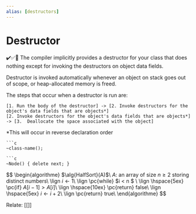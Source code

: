 ```yaml
---
alias: [destructors]
---
```

# Destructor
✔️✅📗
The compiler implicitly provides a destructor for your class that does nothing except for invoking the destructors on object data fields.

Destructor is invoked automatically whenever an object on stack goes out of scope, or heap-allocated memory is freed.

The steps that occur when a destructor is run are:
```nomnoml
[1. Run the body of the destructor] -> [2. Invoke destructors for the object's data fields that are objects*]
[2. Invoke destructors for the object's data fields that are objects*] -> [3.  Deallocate the space associated with the object]
```
*This will occur in reverse declaration order
```ad-syx
```c
~class-name();
```

```ad-example
```c
~Node() { delete next; }
```


$$
 \begin{algorithme}
    $\alg{HalfSort}(A)$\\
    $A$: an array of size $n\geq 2$ storing distinct numbers\\
     \lign    $i \gets 1$\\
     \lign \pc{while} $i < n $ \\
     \lign  \hspace{5ex} \pc{if} $A[i-1] > A[i]$\\
      \lign \hspace{10ex} \pc{return} false\\
      \lign  \hspace{5ex}  $i \gets i+2$\\
        \lign  \pc{return} true\\
   \end{algorithme}
$$

Relate: [[]]